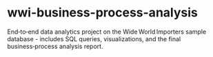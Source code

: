 # wwi-business-process-analysis
End‑to‑end data analytics project on the Wide World Importers sample database - includes SQL queries, visualizations, and the final business‑process analysis report.
